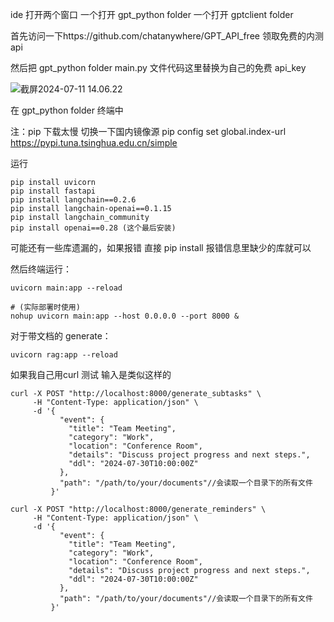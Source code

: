 ide 打开两个窗口 一个打开 gpt_python folder 一个打开 gptclient folder

首先访问一下https://github.com/chatanywhere/GPT_API_free 领取免费的内测 api

然后把 gpt_python folder main.py 文件代码这里替换为自己的免费 api_key

![截屏2024-07-11 14.06.22](/截屏2024-07-11%14.06.22.png)

在 gpt_python folder 终端中

注：pip 下载太慢 切换一下国内镜像源 
pip config set global.index-url https://pypi.tuna.tsinghua.edu.cn/simple

运行

```
pip install uvicorn
pip install fastapi
pip install langchain==0.2.6
pip install langchain-openai==0.1.15
pip install langchain_community
pip install openai==0.28 (这个最后安装)
```

可能还有一些库遗漏的，如果报错 直接 pip install 报错信息里缺少的库就可以

然后终端运行：

```
uvicorn main:app --reload

# (实际部署时使用)
nohup uvicorn main:app --host 0.0.0.0 --port 8000 &
```

对于带文档的 generate：

`uvicorn rag:app --reload`

如果我自己用curl 测试 输入是类似这样的

```
curl -X POST "http://localhost:8000/generate_subtasks" \
     -H "Content-Type: application/json" \
     -d '{
           "event": {
             "title": "Team Meeting",
             "category": "Work",
             "location": "Conference Room",
             "details": "Discuss project progress and next steps.",
             "ddl": "2024-07-30T10:00:00Z"
           },
           "path": "/path/to/your/documents"//会读取一个目录下的所有文件
         }'

```

```
curl -X POST "http://localhost:8000/generate_reminders" \
     -H "Content-Type: application/json" \
     -d '{
           "event": {
             "title": "Team Meeting",
             "category": "Work",
             "location": "Conference Room",
             "details": "Discuss project progress and next steps.",
             "ddl": "2024-07-30T10:00:00Z"
           },
           "path": "/path/to/your/documents"//会读取一个目录下的所有文件
         }'
```

